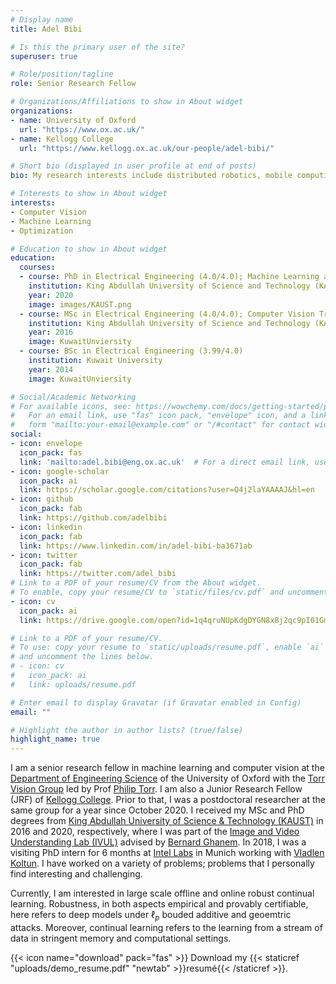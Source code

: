 ```yaml
---
# Display name
title: Adel Bibi

# Is this the primary user of the site?
superuser: true

# Role/position/tagline
role: Senior Research Fellow

# Organizations/Affiliations to show in About widget
organizations:
- name: University of Oxford
  url: "https://www.ox.ac.uk/"
- name: Kellogg College
  url: "https://www.kellogg.ox.ac.uk/our-people/adel-bibi/"

# Short bio (displayed in user profile at end of posts)
bio: My research interests include distributed robotics, mobile computing and programmable matter.

# Interests to show in About widget
interests:
- Computer Vision
- Machine Learning
- Optimization

# Education to show in About widget
education:
  courses:
  - course: PhD in Electrical Engineering (4.0/4.0); Machine Learning and Optimization Track
    institution: King Abdullah University of Science and Technology (KAUST)
    year: 2020
    image: images/KAUST.png
  - course: MSc in Electrical Engineering (4.0/4.0); Computer Vision Track
    institution: King Abdullah University of Science and Technology (KAUST)
    year: 2016
    image: KuwaitUnviersity
  - course: BSc in Electrical Engineering (3.99/4.0)
    institution: Kuwait University
    year: 2014
    image: KuwaitUnviersity

# Social/Academic Networking
# For available icons, see: https://wowchemy.com/docs/getting-started/page-builder/#icons
#   For an email link, use "fas" icon pack, "envelope" icon, and a link in the
#   form "mailto:your-email@example.com" or "/#contact" for contact widget.
social:
- icon: envelope
  icon_pack: fas
  link: 'mailto:adel.bibi@eng.ox.ac.uk'  # For a direct email link, use "mailto:test@example.org".
- icon: google-scholar
  icon_pack: ai
  link: https://scholar.google.com/citations?user=Q4j2laYAAAAJ&hl=en
- icon: github
  icon_pack: fab
  link: https://github.com/adelbibi
- icon: linkedin
  icon_pack: fab
  link: https://www.linkedin.com/in/adel-bibi-ba3671ab
- icon: twitter
  icon_pack: fab
  link: https://twitter.com/adel_bibi
# Link to a PDF of your resume/CV from the About widget.
# To enable, copy your resume/CV to `static/files/cv.pdf` and uncomment the lines below.
- icon: cv
  icon_pack: ai
  link: https://drive.google.com/open?id=1q4qruNUpKdgDYGN8xBj2qc9pI01Gm49F

# Link to a PDF of your resume/CV.
# To use: copy your resume to `static/uploads/resume.pdf`, enable `ai` icons in `params.toml`, 
# and uncomment the lines below.
# - icon: cv
#   icon_pack: ai
#   link: uploads/resume.pdf

# Enter email to display Gravatar (if Gravatar enabled in Config)
email: ""

# Highlight the author in author lists? (true/false)
highlight_name: true
---
```


I am a senior research fellow in machine learning and computer vision at the [Department of Engineering Science](https://eng.ox.ac.uk/people/adel-bibi/) of the University of Oxford with the [Torr Vision Group](https://torrvision.com/) led by Prof [Philip Torr](https://www.robots.ox.ac.uk/~phst/). I am also a Junior Research Fellow (JRF) of [Kellogg College](https://www.kellogg.ox.ac.uk). Prior to that, I was a postdoctoral researcher at the same group for a year since October 2020. I received my MSc and PhD degrees from [King Abdullah University of Science & Technology (KAUST)](https://www.kaust.edu.sa/en) in 2016 and 2020, respectively, where I was part of the [Image and Video Understanding Lab (IVUL)](https://cemse.kaust.edu.sa/ivul) advised by [Bernard Ghanem](http://bernardghanem.com/). In 2018, I was a visiting PhD intern for 6 months at [Intel Labs](https://www.intel.co.uk/content/www/uk/en/research/overview.html) in Munich working with [Vladlen Koltun](http://vladlen.info/). I have worked on a variety of problems; problems that I personally find interesting and challenging. 

Currently, I am interested in large scale offline and online robust continual learning. Robustness, in both aspects empirical and provably certifiable, here refers to deep models under $\ell_p$ bouded additive and geoemtric attacks. Moreover, continual learning refers to the learning from a stream of data in stringent memory and computational settings.

{{< icon name="download" pack="fas" >}} Download my {{< staticref "uploads/demo_resume.pdf" "newtab" >}}resumé{{< /staticref >}}.
